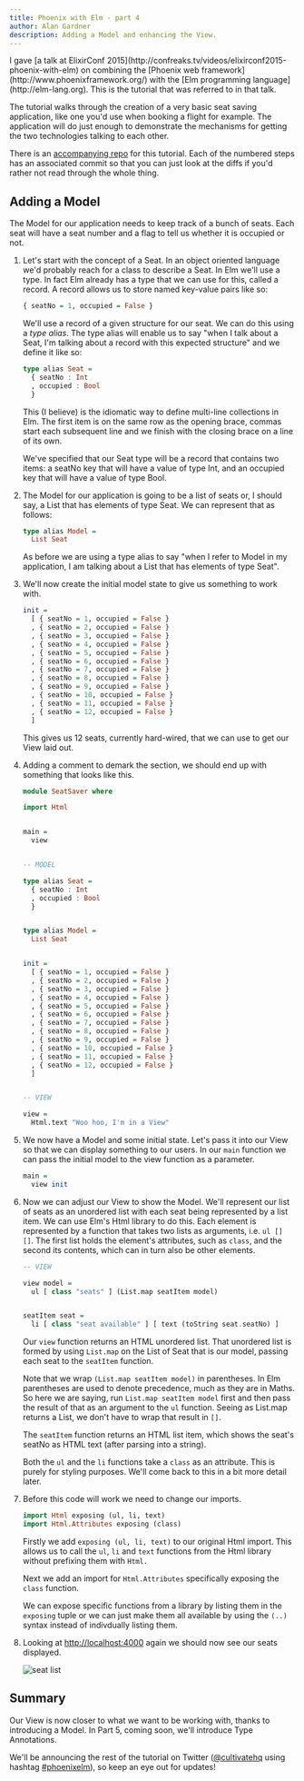 ```yaml
---
title: Phoenix with Elm - part 4
author: Alan Gardner
description: Adding a Model and enhancing the View.
---
```


<section class="callout">
  I gave [a talk at ElixirConf 2015](http://confreaks.tv/videos/elixirconf2015-phoenix-with-elm) on combining the [Phoenix web framework](http://www.phoenixframework.org/) with the [Elm programming language](http://elm-lang.org). This is the tutorial that was referred to in that talk.

  The tutorial walks through the creation of a very basic seat saving application, like one you'd use when booking a flight for example. The application will do just enough to demonstrate the mechanisms for getting the two technologies talking to each other.

  There is an [accompanying repo](https://github.com/CultivateHQ/seat_saver) for this tutorial. Each of the numbered steps has an associated commit so that you can just look at the diffs if you'd rather not read through the whole thing.
</section>


## Adding a Model

The Model for our application needs to keep track of a bunch of seats. Each seat will have a seat number and a flag to tell us whether it is occupied or not.

1. Let's start with the concept of a Seat. In an object oriented language we'd probably reach for a class to describe a Seat. In Elm we'll use a type. In fact Elm already has a type that we can use for this, called a record. A record allows us to store named key-value pairs like so:

    ```haskell
    { seatNo = 1, occupied = False }
    ```

    We'll use a record of a given structure for our seat. We can do this using a *type alias*. The type alias will enable us to say "when I talk about a Seat, I'm talking about a record with this expected structure" and we define it like so:

    ```haskell
    type alias Seat =
      { seatNo : Int
      , occupied : Bool
      }
    ```

    This (I believe) is the idiomatic way to define multi-line collections in Elm. The first item is on the same row as the opening brace, commas start each subsequent line and we finish with the closing brace on a line of its own.

    We've specified that our Seat type will be a record that contains two items: a seatNo key that will have a value of type Int, and an occupied key that will have a value of type Bool.

2. The Model for our application is going to be a list of seats or, I should say, a List that has elements of type Seat. We can represent that as follows:

    ```haskell
    type alias Model =
      List Seat
    ```

    As before we are using a type alias to say "when I refer to Model in my application, I am talking about a List that has elements of type Seat".

3. We'll now create the initial model state to give us something to work with.

    ```haskell
    init =
      [ { seatNo = 1, occupied = False }
      , { seatNo = 2, occupied = False }
      , { seatNo = 3, occupied = False }
      , { seatNo = 4, occupied = False }
      , { seatNo = 5, occupied = False }
      , { seatNo = 6, occupied = False }
      , { seatNo = 7, occupied = False }
      , { seatNo = 8, occupied = False }
      , { seatNo = 9, occupied = False }
      , { seatNo = 10, occupied = False }
      , { seatNo = 11, occupied = False }
      , { seatNo = 12, occupied = False }
      ]
    ```

    This gives us 12 seats, currently hard-wired, that we can use to get our View laid out.

4. Adding a comment to demark the section, we should end up with something that looks like this.

    ```haskell
    module SeatSaver where

    import Html


    main =
      view


    -- MODEL

    type alias Seat =
      { seatNo : Int
      , occupied : Bool
      }


    type alias Model =
      List Seat


    init =
      [ { seatNo = 1, occupied = False }
      , { seatNo = 2, occupied = False }
      , { seatNo = 3, occupied = False }
      , { seatNo = 4, occupied = False }
      , { seatNo = 5, occupied = False }
      , { seatNo = 6, occupied = False }
      , { seatNo = 7, occupied = False }
      , { seatNo = 8, occupied = False }
      , { seatNo = 9, occupied = False }
      , { seatNo = 10, occupied = False }
      , { seatNo = 11, occupied = False }
      , { seatNo = 12, occupied = False }
      ]


    -- VIEW

    view =
      Html.text "Woo hoo, I'm in a View"
    ```

5. We now have a Model and some initial state. Let's pass it into our View so that we can display something to our users. In our `main` function we can pass the initial model to the view function as a parameter.

    ```haskell
    main =
      view init
    ```

6. Now we can adjust our View to show the Model. We'll represent our list of seats as an unordered list with each seat being represented by a list item. We can use Elm's Html library to do this. Each element is represented by a function that takes two lists as arguments, i.e. `ul [] []`. The first list holds the element's attributes, such as `class`, and the second its contents, which can in turn also be other elements.

    ```haskell
    -- VIEW

    view model =
      ul [ class "seats" ] (List.map seatItem model)


    seatItem seat =
      li [ class "seat available" ] [ text (toString seat.seatNo) ]
    ```

    Our `view` function returns an HTML unordered list. That unordered list is formed by using `List.map` on the List of Seat that is our model, passing each seat to the `seatItem` function.

    <div class="callout">
      Note that we wrap <code>(List.map seatItem model)</code> in parentheses. In Elm parentheses are used to denote precedence, much as they are in Maths. So here we are saying, run <code>List.map seatItem model</code> first and then pass the result of that as an argument to the <code>ul</code> function. Seeing as List.map returns a List, we don't have to wrap that result in <code>[]</code>.
    </div>

    The `seatItem` function returns an HTML list item, which shows the seat's seatNo as HTML text (after parsing into a string).

    Both the `ul` and the `li` functions take a `class` as an attribute. This is purely for styling purposes. We'll come back to this in a bit more detail later.

7. Before this code will work we need to change our imports.

    ```haskell
    import Html exposing (ul, li, text)
    import Html.Attributes exposing (class)
    ```

    Firstly we add `exposing (ul, li, text)` to our original Html import. This allows us to call the `ul`, `li` and `text` functions from the Html library without prefixing them with `Html.`

    Next we add an import for `Html.Attributes` specifically exposing the `class` function.

    We can expose specific functions from a library by listing them in the `exposing` tuple or we can just make them all available by using the `(..)` syntax instead of indivdually listing them.

8. Looking at <http://localhost:4000> again we should now see our seats displayed.

    ![seat list](/images/phoenix-elm/8.png)

## Summary

Our View is now closer to what we want to be working with, thanks to introducing a Model. In Part 5, coming soon, we'll introduce Type Annotations.

We'll be announcing the rest of the tutorial on Twitter ([@cultivatehq](https://twitter.com/cultivatehq) using hashtag [#phoenixelm](https://twitter.com/hashtag/phoenixelm?src=hash)), so keep an eye out for updates!
